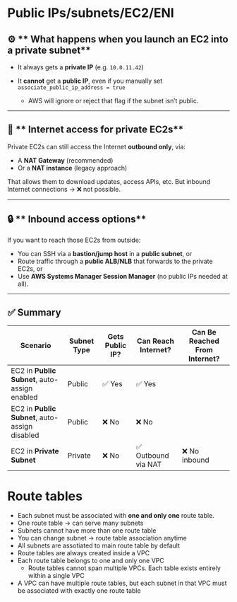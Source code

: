 # Public IPs/subnets/EC2/ENI

## ⚙️ ** What happens when you launch an EC2 into a private subnet**

* It always gets a **private IP** (e.g. `10.0.11.42`)
* It **cannot** get a **public IP**, even if you manually set `associate_public_ip_address = true`

  * AWS will ignore or reject that flag if the subnet isn’t public.

---

## 🧭 ** Internet access for private EC2s**

Private EC2s can still access the Internet **outbound only**, via:

* A **NAT Gateway** (recommended)
* Or a **NAT instance** (legacy approach)

That allows them to download updates, access APIs, etc.
But inbound Internet connections → ❌ not possible.

---

## 🔒 ** Inbound access options**

If you want to reach those EC2s from outside:

* You can SSH via a **bastion/jump host** in a **public subnet**, or
* Route traffic through a **public ALB/NLB** that forwards to the private EC2s, or
* Use **AWS Systems Manager Session Manager** (no public IPs needed at all).

---

## ✅ **Summary**

| Scenario                                       | Subnet Type | Gets Public IP? | Can Reach Internet? | Can Be Reached From Internet? |
| ---------------------------------------------- | ----------- | --------------- | ------------------- | ----------------------------- |
| EC2 in **Public Subnet**, auto-assign enabled  | Public      | ✅ Yes           | ✅ Yes               |                               |
| EC2 in **Public Subnet**, auto-assign disabled | Public      | ❌ No            | ❌ No                |                               |
| EC2 in **Private Subnet**                      | Private     | ❌ No            | ✅ Outbound via NAT  | ❌ No inbound                  |

# Route tables

- Each subnet must be associated with **one and only one** route table.
- One route table → can serve many subnets
- Subnets cannot have more than one route table
- You can change subnet → route table association anytime
- All subnets are assotiated to main route table by default
- Route tables are always created inside a VPC
- Each route table belongs to one and only one VPC
  - Route tables cannot span multiple VPCs. Each table exists entirely within a single VPC
- A VPC can have multiple route tables, but each subnet in that VPC must be associated with exactly one route table

